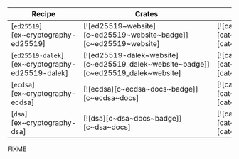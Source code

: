 | Recipe | Crates | Categories |
|--------|--------|------------|
| [`ed25519`][ex~cryptography-ed25519] | [![ed25519~website][c~ed25519~website~badge]][c~ed25519~website] | [![cat~cryptography][cat~cryptography~badge]][cat~cryptography] |
| [`ed25519-dalek`][ex~cryptography-ed25519-dalek] | [![ed25519-dalek~website][c~ed25519_dalek~website~badge]][c~ed25519_dalek~website] | [![cat~cryptography][cat~cryptography~badge]][cat~cryptography] |
| [`ecdsa`][ex~cryptography-ecdsa] | [![ecdsa][c~ecdsa~docs~badge]][c~ecdsa~docs] | [![cat~cryptography][cat~cryptography~badge]][cat~cryptography] |
| [`dsa`][ex~cryptography-dsa] | [![dsa][c~dsa~docs~badge]][c~dsa~docs] | [![cat~cryptography][cat~cryptography~badge]][cat~cryptography] |

<div class="hidden">
FIXME
</div>
